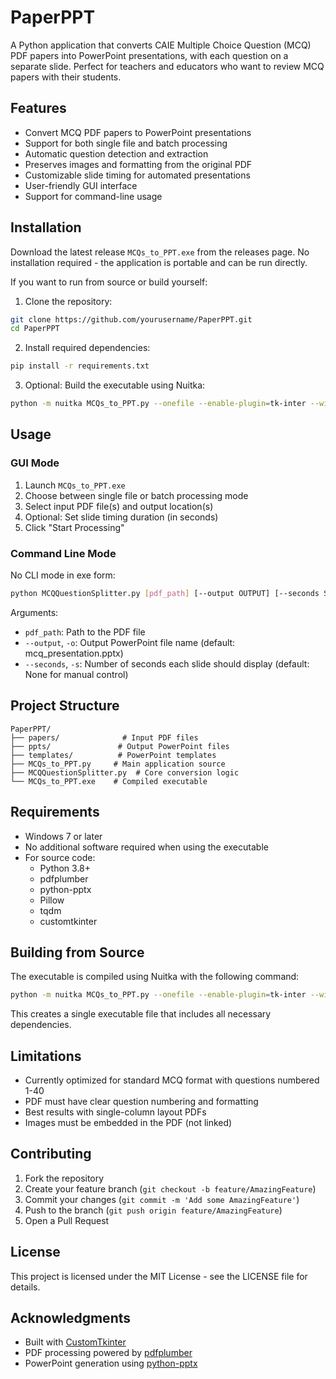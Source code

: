 # PaperPPT

A Python application that converts CAIE Multiple Choice Question (MCQ) PDF papers into PowerPoint presentations, with each question on a separate slide. Perfect for teachers and educators who want to review MCQ papers with their students.

## Features

- Convert MCQ PDF papers to PowerPoint presentations
- Support for both single file and batch processing
- Automatic question detection and extraction
- Preserves images and formatting from the original PDF
- Customizable slide timing for automated presentations
- User-friendly GUI interface
- Support for command-line usage

## Installation

Download the latest release `MCQs_to_PPT.exe` from the releases page. No installation required - the application is portable and can be run directly.

If you want to run from source or build yourself:

1. Clone the repository:

```bash
git clone https://github.com/yourusername/PaperPPT.git
cd PaperPPT
```

2. Install required dependencies:

```bash
pip install -r requirements.txt
```

3. Optional: Build the executable using Nuitka:

```bash
python -m nuitka MCQs_to_PPT.py --onefile --enable-plugin=tk-inter --windows-console-mode=disable --include-data-dir=templates=templates
```

## Usage

### GUI Mode

1. Launch `MCQs_to_PPT.exe`
2. Choose between single file or batch processing mode
3. Select input PDF file(s) and output location(s)
4. Optional: Set slide timing duration (in seconds)
5. Click "Start Processing"

### Command Line Mode

No CLI mode in exe form:

```bash
python MCQQuestionSplitter.py [pdf_path] [--output OUTPUT] [--seconds SECONDS]
```

Arguments:

- `pdf_path`: Path to the PDF file
- `--output`, `-o`: Output PowerPoint file name (default: mcq_presentation.pptx)
- `--seconds`, `-s`: Number of seconds each slide should display (default: None for manual control)

## Project Structure

```
PaperPPT/
├── papers/              # Input PDF files
├── ppts/               # Output PowerPoint files
├── templates/          # PowerPoint templates
├── MCQs_to_PPT.py     # Main application source
├── MCQQuestionSplitter.py  # Core conversion logic
└── MCQs_to_PPT.exe    # Compiled executable
```

## Requirements

- Windows 7 or later
- No additional software required when using the executable
- For source code:
  - Python 3.8+
  - pdfplumber
  - python-pptx
  - Pillow
  - tqdm
  - customtkinter

## Building from Source

The executable is compiled using Nuitka with the following command:

```bash
python -m nuitka MCQs_to_PPT.py --onefile --enable-plugin=tk-inter --windows-console-mode=disable --include-data-dir=templates=templates
```

This creates a single executable file that includes all necessary dependencies.

## Limitations

- Currently optimized for standard MCQ format with questions numbered 1-40
- PDF must have clear question numbering and formatting
- Best results with single-column layout PDFs
- Images must be embedded in the PDF (not linked)

## Contributing

1. Fork the repository
2. Create your feature branch (`git checkout -b feature/AmazingFeature`)
3. Commit your changes (`git commit -m 'Add some AmazingFeature'`)
4. Push to the branch (`git push origin feature/AmazingFeature`)
5. Open a Pull Request

## License

This project is licensed under the MIT License - see the LICENSE file for details.

## Acknowledgments

- Built with [CustomTkinter](https://github.com/TomSchimansky/CustomTkinter)
- PDF processing powered by [pdfplumber](https://github.com/jsvine/pdfplumber)
- PowerPoint generation using [python-pptx](https://python-pptx.readthedocs.io/)
